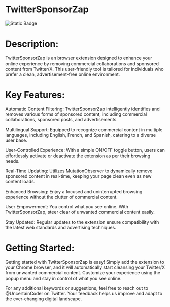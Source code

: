 # TwitterSponsorZap

![Static Badge](https://img.shields.io/badge/Hello-Welcome-blue)

# Description:
TwitterSponsorZap is an browser extension designed to enhance your online experience by removing commercial collaborations and sponsored content from Twitter/X. This user-friendly tool is tailored for individuals who prefer a clean, advertisement-free online environment.

# Key Features:

Automatic Content Filtering: TwitterSponsorZap intelligently identifies and removes various forms of sponsored content, including commercial collaborations, sponsored posts, and advertisements.

Multilingual Support: Equipped to recognize commercial content in multiple languages, including English, French, and Spanish, catering to a diverse user base.

User-Controlled Experience: With a simple ON/OFF toggle button, users can effortlessly activate or deactivate the extension as per their browsing needs.

Real-Time Updating: Utilizes MutationObserver to dynamically remove sponsored content in real-time, keeping your page clean even as new content loads.

Enhanced Browsing: Enjoy a focused and uninterrupted browsing experience without the clutter of commercial content.

User Empowerment: You control what you see online. With TwitterSponsorZap, steer clear of unwanted commercial content easily.

Stay Updated: Regular updates to the extension ensure compatibility with the latest web standards and advertising techniques.

# Getting Started:

Getting started with TwitterSponsorZap is easy! Simply add the extension to your Chrome browser, and it will automatically start cleansing your Twitter/X from unwanted commercial content. Customize your experience using the popup menu and stay in control of what you see online.

For any additional keywords or suggestions, feel free to reach out to @UncertainCoder on Twitter. Your feedback helps us improve and adapt to the ever-changing digital landscape.